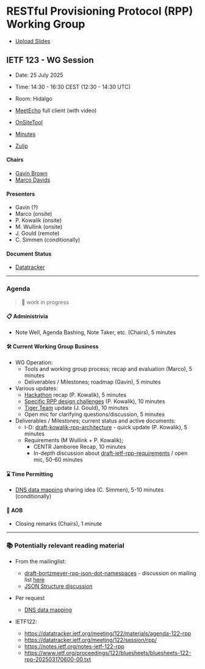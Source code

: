 
# RESTful Provisioning Protocol (RPP) Working Group

* [Upload Slides](https://datatracker.ietf.org/meeting/123/session/rpp)

## IETF 123 - WG Session

* Date: 25 July 2025  <!-- (to be [announced on June 20, 2025](https://datatracker.ietf.org/meeting/important-dates/)) -->
* Time: 14:30 - 16:30 CEST (12:30 - 14:30 UTC)
* Room: Hidalgo

* [MeetEcho](https://meetings.conf.meetecho.com/ietf123/?session=34200) full client (with video)
* [OnSiteTool](https://meetecho.ietf.org/lite/?session=34200)
* [Minutes](https://notes.ietf.org/notes-ietf-123-rpp) 
<!-- * [Published minutes](https://notes.ietf.org/s/notes-ietf-123-rpp) -->
* [Zulip](https://zulip.ietf.org/#narrow/stream/rpp)

#### Chairs

* [Gavin Brown](https://datatracker.ietf.org/person/gavin.brown@icann.org)
* [Marco Davids](https://datatracker.ietf.org/person/marco.davids@sidn.nl)

#### Presenters
* Gavin (?)
* Marco (onsite)
* P. Kowalik (onsite)
* M. Wullink (onsite)
* J. Gould (remote)
* C. Simmen (conditionally)

#### Document Status

* [Datatracker](https://datatracker.ietf.org/wg/rpp/documents/)
<!-- * [Github](https://github.com/ietf-wg-rpp/wg-materials/blob/main/rpp-document-status.md) -->

---
### Agenda
> 🚧 work in progress

#### 📋 Administrivia

* Note Well, Agenda Bashing, Note Taker, etc. (Chairs), 5 minutes

#### 🛠️ Current Working Group Business
* WG Operation:
  - Tools and working group process; recap and evaluation (Marco), 5 minutes
  - Deliverables / Milestones; roadmap (Gavin), 5 minutes
* Various updates:
  - [Hackathon](https://wiki.ietf.org/en/meeting/123/hackathon#restful-provisioning-protocol-rpp) recap (P. Kowalik), 5 minutes
  - [Specific RPP design challenges](https://datatracker.ietf.org/meeting/122/materials/slides-122-rpp-specific-rpp-design-challenges-00) (P. Kowalik), 10 minutes
  - [Tiger Team](https://github.com/ietf-wg-rpp/wg-materials/blob/main/README.md#tiger-team) update (J. Gould), 10 minutes
  - Open mic for clarifying questions/discussion, 5 minutes
* Deliverables / Milestones; current status and active documents:
  - I-D: [draft-kowalik-rpp-architecture](https://datatracker.ietf.org/doc/draft-kowalik-rpp-architecture/) - quick update (P. Kowalik), 5 minutes
  - Requirements (M Wullink + P. Kowalik);
    + CENTR Jamboree Recap, 10 minutes
    + In-depth discussion about [draft-ietf-rpp-requirements](https://datatracker.ietf.org/doc/draft-ietf-rpp-requirements/) / open mic, 50-60 minutes
    <!-- Including a few 'show of hands' questions -->

<!-- 
#### 💡 For Consideration
* I-D: [draft-rpp-core](https://datatracker.ietf.org/doc/draft-rpp-core/) (M. Wullink ?), x minutes
* I-D: [draft-bortzmeyer-rpp-json-dot-namespaces](https://datatracker.ietf.org/doc/draft-bortzmeyer-rpp-json-dot-namespaces/) (S. Bortzmeyer ?), x minutes  
(only when there are relevant updates)

-->

#### ⌛️ Time Permitting

* [DNS data mapping](https://github.com/christian-simmen/draft-simmen-rpp-dns-data) sharing idea (C. Simmen), 5-10 minutes (conditionally)


#### 🎤 AOB
* Closing remarks (Chairs), 1 minute
  
---
### 📚 Potentially relevant reading material

* From the mailinglist:
  - [draft-bortzmeyer-rpp-json-dot-namespaces](https://datatracker.ietf.org/doc/draft-bortzmeyer-rpp-json-dot-namespaces/) - discussion on mailing list [here](https://mailarchive.ietf.org/arch/msg/rpp/VZlQ1HD-MC-e5rsUqn9pE875vgk/)
  - [JSON Structure discussion](https://mailarchive.ietf.org/arch/msg/rpp/ZC0_a6igfKdHjK4pnZN4TVoN6RM/)

* Per request 
  - [DNS data mapping](https://github.com/christian-simmen/draft-simmen-rpp-dns-data)

* IETF122:
  - https://datatracker.ietf.org/meeting/122/materials/agenda-122-rpp
  - https://datatracker.ietf.org/meeting/122/session/rpp/
  - https://notes.ietf.org/notes-ietf-122-rpp
  - https://www.ietf.org/proceedings/122/bluesheets/bluesheets-122-rpp-202503170600-00.txt
